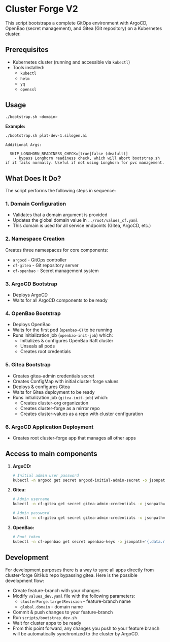 # Cluster Forge V2 

This script bootstraps a complete GitOps environment with ArgoCD, OpenBao (secret management), and Gitea (Git repository) on a Kubernetes cluster.

## Prerequisites

- Kubernetes cluster (running and accessible via `kubectl`)
- Tools installed:
  - `kubectl`
  - `helm`
  - `yq`
  - `openssl`

## Usage

```bash
./bootstrap.sh <domain>
```

**Example:**
```bash
./bootstrap.sh plat-dev-1.silogen.ai
```

```
Additional Args:

  SKIP_LONGHORN_READINESS_CHECK=[true|false (deafult)]
    - bypass Longhorn readiness check, which will abort bootstrap.sh if it fails normally. Useful if not using Longhorn for pvc management.
```

## What Does It Do?

The script performs the following steps in sequence:

### 1. Domain Configuration
- Validates that a domain argument is provided
- Updates the global domain value in `../root/values_cf.yaml`
- This domain is used for all service endpoints (Gitea, ArgoCD, etc.)

### 2. Namespace Creation
Creates three namespaces for core components:
- `argocd` - GitOps controller
- `cf-gitea` - Git repository server
- `cf-openbao` - Secret management system

### 3. ArgoCD Bootstrap
- Deploys ArgoCD
- Waits for all ArgoCD components to be ready

### 4. OpenBao Bootstrap
- Deploys OpenBao
- Waits for the first pod (`openbao-0`) to be running
- Runs initialization job (`openbao-init-job`) which:
    - Initializes & configures OpenBao Raft cluster
    - Unseals all pods
    - Creates root credentials

### 5. Gitea Bootstrap
- Creates gitea-admin credentials secret
- Creates ConfigMap with initial cluster forge values
- Deploys & configures Gitea
- Waits for Gitea deployment to be ready
- Runs initialization job (`gitea-init-job`) which:
    - Creates cluster-org organization
    - Creates cluster-forge as a mirror repo
    - Creates cluster-values as a repo with cluster configuration

### 6. ArgoCD Application Deployment
- Creates root cluster-forge app that manages all other apps

## Access to main components

1. **ArgoCD:**
   ```bash
   # Initial admin user password
   kubectl -n argocd get secret argocd-initial-admin-secret -o jsonpath="{.data.password}" | base64 -d
   ```

2. **Gitea:**
   ```bash
   # Admin username
   kubectl -n cf-gitea get secret gitea-admin-credentials -o jsonpath="{.data.username}" | base64 -d
   
   # Admin password
   kubectl -n cf-gitea get secret gitea-admin-credentials -o jsonpath="{.data.password}" | base64 -d
   ```

3. **OpenBao:**
   ```bash
   # Root token
   kubectl -n cf-openbao get secret openbao-keys -o jsonpath='{.data.root_token}' | base64 -d
   ```

## Development

For development purposes there is a way to sync all apps directly from cluster-forge GitHub repo bypassing gitea. Here is the possible development flow: 

- Create feature-branch with your changes
- Modify `values_dev.yaml` file with the following parameters:
  - `clusterForge.targetRevision` - feature-branch name
  - `global.domain` - domain name
- Commit & push changes to your feature-branch
- Run `scripts/bootstrap_dev.sh`
- Wait for cluster apps to be ready
- From this point forward, any changes you push to your feature branch will be automatically synchronized to the cluster by ArgoCD.
 